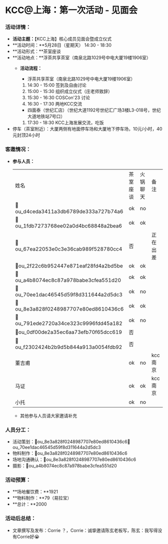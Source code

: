 # KCC@上海：第一次活动 - 见面会

### **活动详情：**

- **活动主题：**【KCC上海】核心成员见面会暨成立仪式
- **活动时间：**5月28日（星期天） 14:30 - 18:30
- **活动形式：**茶室座谈
- **活动地点：**浮茶共享茶室（南泉北路1029号中电大厦19楼1906室）
    - **活动流程：**
        
        - 浮茶共享茶室（南泉北路1029号中电大厦19楼1906室）
        
        1.  14:30 - 15:00 签到及自由讨论
        2.  15:00 - 15:30 组织成立仪式（庄老师致辞）
        3.  15:30 - 16:30 COSCon'23 讨论
        4.  16:30 - 17:30 两地KCC交流
        
        - 四面泰（世纪汇店）（世纪大道1192号世纪汇广场3楼L3-018号，世纪大道地铁站7号口）
        
        1.  17:30 - 18:30 KCC上海发展交流，吃饭
- 停车（茶室附近）：大厦两侧有地面停车场和大厦地下停车场，10元/小时，40元封顶24小时

### **客邀情况：**

- **参与人员：**
    
    |     |     |     |     |
    | --- | --- | --- | --- |
    | 姓名  | 茶室座谈 | 火锅聊天 | 备注  |
    | 👤ou_d4ceda3411a3db6789de333a727b74a6 | ok  | no  |     |
    | 👤ou_1fdb7273768ee02a0d4bc68848a2bea6 | ok  | ok  |     |
    | 👤ou_67ea22053e0c3e36cab989f528780cc4 | 否   |     | 正在出差 |
    | 👤ou_2f22c6b952447e871eaf28fd4a2bd5be | ok  | ok  |     |
    | 👤ou_a4b8074ec8c87a978babe3cfea551d20 | ok  | ok  |     |
    | 👤ou_70ee1dac46545d59f8d311644a2d5dc3 | ok  | no  |     |
    | 👤ou_8e3a828f0248987707e80ed8610436c6 | ok  | ok  |     |
    | 👤ou_791ede2720a34ce323c9996fdd45a182 | ok  | no  |     |
    | 👤ou_0df00de2a35ec6aa73efb70f65dcc619 | 否   |     |     |
    | 👤ou_f2302424b2b9d5b844a913a0054fdb92 | 否   |     |     |
    | 董吉甫 | ok  | no  | kcc南京 |
    | 马证  | ok  | ok  | kcc南京 |
    | 小托  | ok  | no  |     |
    
    - 其他参与人员请大家邀请补充

### **人员分工：**

- 活动策划：👤ou_8e3a828f0248987707e80ed8610436c6👤ou_70ee1dac46545d59f8d311644a2d5dc3
- 物料制作：👤ou_8e3a828f0248987707e80ed8610436c6
- 场地沟通确认：👤ou_8e3a828f0248987707e80ed8610436c6
- 摄影：👤ou_a4b8074ec8c87a978babe3cfea551d20

### 活动预算：

- **场地餐饮费：**1921
- **物料制作：**79（易拉宝）
- **总计：**2000

### 活动后总结：

- 文章撰写及发布：Corrie ？，Corrie：诚挚邀请陈玄老板写，陈玄：我写得没有Corrie好😭